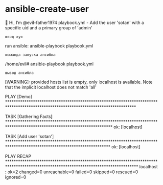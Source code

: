 # ansible-create-user
👋 Hi, I’m @evil-father1974
playbook.yml - Add the user 'sotan' with a specific uid and a primary group of 'admin'

``` ввод хуя ```

run ansible: ansible-playbook playbook.yml


``` команда запуска ансибла ```

/home/evil# ansible-playbook playbook.yml


``` вывод ансибла ```

[WARNING]: provided hosts list is empty, only localhost is available. Note that the implicit localhost does not match 'all'

PLAY [Demo] ************************************************************************************************************************************

TASK [Gathering Facts] *************************************************************************************************************************
ok: [localhost]

TASK [Add user 'sotan'] ************************************************************************************************************************
ok: [localhost]

PLAY RECAP *************************************************************************************************************************************
localhost                  : ok=2    changed=0    unreachable=0    failed=0    skipped=0    rescued=0    ignored=0  
